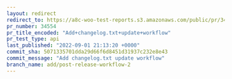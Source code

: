 ```yaml
---
layout: redirect
redirect_to: https://a8c-woo-test-reports.s3.amazonaws.com/public/pr/34554/api/index.html
pr_number: 34554
pr_title_encoded: "Add+changelog.txt+update+workflow"
pr_test_type: api
last_published: "2022-09-01 21:13:20 +0000"
commit_sha: 5071335701dda29d66f6d8451d31937c232e8e43
commit_message: "Add changelog.txt update workflow"
branch_name: add/post-release-workflow-2
---
```

